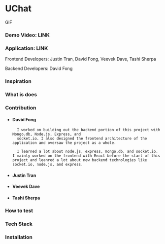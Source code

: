# UChat

GIF

### Demo Video: LINK

### Application: LINK

Frontend Developers: Justin Tran, David Fong, Veevek Dave, Tashi Sherpa

Backend Developers: David Fong

### Inspiration

### What is does

### Contribution

- #### David Fong

        I worked on building out the backend portion of this project with Mongo.db, Node.js, Express, and
        socket.io. I also designed the frontend architecture of the application and oversaw the project as a whole.

        I learned a lot about node.js, express, mongo.db, and socket.io. I mainly worked on the frontend with React before the start of this project and leanred a lot about new backend technologies like socket.io, node.js, and express.

- #### Justin Tran

- #### Veevek Dave

- #### Tashi Sherpa

### How to test

### Tech Stack

### Installation
